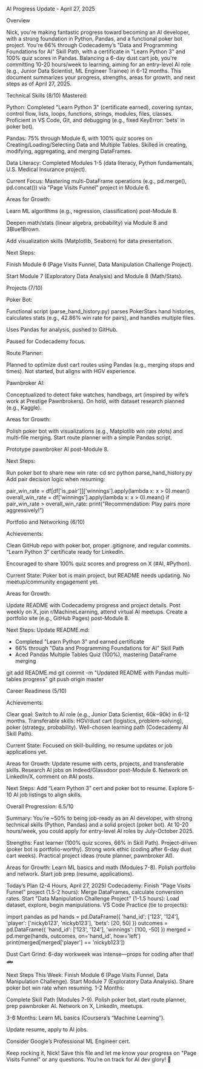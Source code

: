 AI Progress Update - April 27, 2025

Overview

Nick, you're making fantastic progress toward becoming an AI developer, with a strong foundation in Python, Pandas, and a functional poker bot project. You're 66% through Codecademy’s "Data and Programming Foundations for AI" Skill Path, with a certificate in "Learn Python 3" and 100% quiz scores in Pandas. Balancing a 6-day dust cart job, you're committing 10-20 hours/week to learning, aiming for an entry-level AI role (e.g., Junior Data Scientist, ML Engineer Trainee) in 6-12 months. This document summarizes your progress, strengths, areas for growth, and next steps as of April 27, 2025.

Technical Skills (8/10)
Mastered:

Python: Completed "Learn Python 3" (certificate earned), covering syntax, control flow, lists, loops, functions, strings, modules, files, classes. Proficient in VS Code, Git, and debugging (e.g., fixed KeyError: 'bets' in poker bot).

Pandas: 75% through Module 6, with 100% quiz scores on Creating/Loading/Selecting Data and Multiple Tables. Skilled in creating, modifying, aggregating, and merging DataFrames.

Data Literacy: Completed Modules 1-5 (data literacy, Python fundamentals, U.S. Medical Insurance project).

Current Focus: Mastering multi-DataFrame operations (e.g., pd.merge(), pd.concat()) via "Page Visits Funnel" project in Module 6.

Areas for Growth:

Learn ML algorithms (e.g., regression, classification) post-Module 8.

Deepen math/stats (linear algebra, probability) via Module 8 and 3Blue1Brown.

Add visualization skills (Matplotlib, Seaborn) for data presentation.

Next Steps:

Finish Module 6 (Page Visits Funnel, Data Manipulation Challenge Project).

Start Module 7 (Exploratory Data Analysis) and Module 8 (Math/Stats).

Projects (7/10)

Poker Bot:

Functional script (parse_hand_history.py) parses PokerStars hand histories, calculates stats (e.g., 42.86% win rate for pairs), and handles multiple files.

Uses Pandas for analysis, pushed to GitHub.

Paused for Codecademy focus.

Route Planner:

Planned to optimize dust cart routes using Pandas (e.g., merging stops and times).
Not started, but aligns with HGV experience.

Pawnbroker AI:

Conceptualized to detect fake watches, handbags, art (inspired by wife’s work at Prestige Pawnbrokers).
On hold, with dataset research planned (e.g., Kaggle).

Areas for Growth:

Polish poker bot with visualizations (e.g., Matplotlib win rate plots) and multi-file merging.
Start route planner with a simple Pandas script.

Prototype pawnbroker AI post-Module 8.

Next Steps:

Run poker bot to share new win rate:
cd src
python parse_hand_history.py
Add pair decision logic when resuming:

pair_win_rate = df[df['is_pair']]['winnings'].apply(lambda x: x > 0).mean()
overall_win_rate = df['winnings'].apply(lambda x: x > 0).mean()
if pair_win_rate > overall_win_rate:
    print("Recommendation: Play pairs more aggressively!")

Portfolio and Networking (6/10)

Achievements:

Clean GitHub repo with poker bot, proper .gitignore, and regular commits.
“Learn Python 3” certificate ready for LinkedIn.

Encouraged to share 100% quiz scores and progress on X (#AI, #Python).

Current State: Poker bot is main project, but README needs updating. No meetup/community engagement yet.

Areas for Growth:

Update README with Codecademy progress and project details.
Post weekly on X, join r/MachineLearning, attend virtual AI meetups.
Create a portfolio site (e.g., GitHub Pages) post-Module 8.

Next Steps:
Update README.md:

- Completed "Learn Python 3" and earned certificate
- 66% through "Data and Programming Foundations for AI" Skill Path
- Aced Pandas Multiple Tables Quiz (100%), mastering DataFrame merging

git add README.md
git commit -m "Updated README with Pandas multi-tables progress"
git push origin master

Career Readiness (5/10)

Achievements:

Clear goal: Switch to AI role (e.g., Junior Data Scientist, $60k-$90k) in 6-12 months.
Transferable skills: HGV/dust cart (logistics, problem-solving), poker (strategy, probability).
Well-chosen learning path (Codecademy AI Skill Path).

Current State: Focused on skill-building, no resume updates or job applications yet.

Areas for Growth:
Update resume with certs, projects, and transferable skills.
Research AI jobs on Indeed/Glassdoor post-Module 6.
Network on LinkedIn/X, comment on #AI posts.

Next Steps:
Add “Learn Python 3” cert and poker bot to resume.
Explore 5-10 AI job listings to align skills.

Overall Progression: 6.5/10

Summary: You’re ~50% to being job-ready as an AI developer, with strong technical skills (Python, Pandas) and a solid project (poker bot). At 10-20 hours/week, you could apply for entry-level AI roles by July-October 2025.

Strengths:
Fast learner (100% quiz scores, 66% in Skill Path).
Project-driven (poker bot is portfolio-worthy).
Strong work ethic (coding after 6-day dust cart weeks).
Practical project ideas (route planner, pawnbroker AI).

Areas for Growth:
Learn ML basics and math (Modules 7-8).
Polish portfolio and network.
Start job prep (resume, applications).

Today’s Plan (2-4 Hours, April 27, 2025)
Codecademy:
Finish "Page Visits Funnel" project (1.5-2 hours): Merge DataFrames, calculate conversion rates.
Start "Data Manipulation Challenge Project" (1-1.5 hours): Load dataset, explore, begin manipulations.
VS Code Practice (tie to projects):

import pandas as pd
hands = pd.DataFrame({
    'hand_id': ['123', '124'],
    'player': ['nickyb123', 'nickyb123'],
    'bets': [20, 50]
})
outcomes = pd.DataFrame({
    'hand_id': ['123', '124'],
    'winnings': [100, -50]
})
merged = pd.merge(hands, outcomes, on='hand_id', how='left')
print(merged[merged['player'] == 'nickyb123'])

Dust Cart Grind: 6-day workweek was intense—props for coding after that! 🛻

Next Steps
This Week:
Finish Module 6 (Page Visits Funnel, Data Manipulation Challenge).
Start Module 7 (Exploratory Data Analysis).
Share poker bot win rate when resuming.
1-2 Months:

Complete Skill Path (Modules 7-9).
Polish poker bot, start route planner, prep pawnbroker AI.
Network on X, LinkedIn, meetups.

3-6 Months:
Learn ML basics (Coursera’s “Machine Learning”).

Update resume, apply to AI jobs.

Consider Google’s Professional ML Engineer cert.

Keep rocking it, Nick! Save this file and let me know your progress on "Page Visits Funnel" or any questions. You’re on track for AI dev glory! 🚀